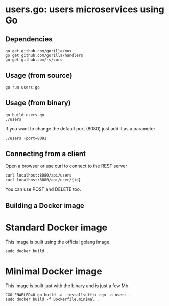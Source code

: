 users.go: users microservices using Go
======================================

## Dependencies

```
go get github.com/gorilla/mux
go get github.com/gorilla/handlers
go get github.com/rs/cors
```
## Usage (from source)

```
go run users.go
```

## Usage (from binary)

```
go build users.go
./users
```

If you want to change the default port (8080) just add it as a parameter
```
./users -port=8081
```

## Connecting from a client

Open a browser or use curl to connect to the REST server

```
curl localhost:8080/api/users
curl localhost:8080/api/user/{id}
```

You can use POST and DELETE too.

## Building a Docker image

# Standard Docker image

This image is built using the official golang image
```
sudo docker build .
```

# Minimal Docker image

This image is built just with the binary and is just a few Mb.
```
CGO_ENABLED=0 go build -a -installsuffix cgo -o users .
sudo docker build -f Dockerfile.minimal .
```
